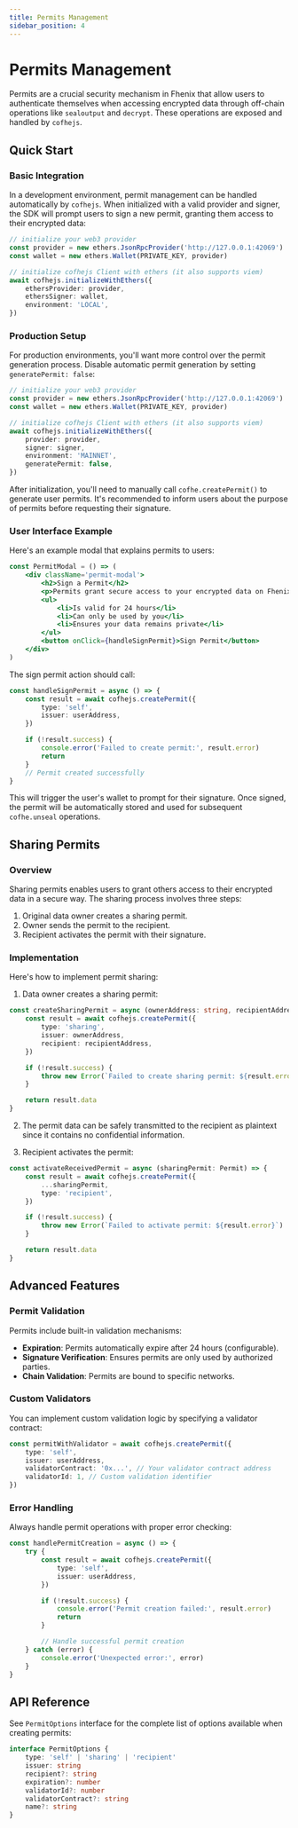 ```yaml
---
title: Permits Management
sidebar_position: 4
---
```


# Permits Management

Permits are a crucial security mechanism in Fhenix that allow users to authenticate themselves when accessing encrypted data through off-chain operations like `sealoutput` and `decrypt`. These operations are exposed and handled by `cofhejs`.

## Quick Start

### Basic Integration

In a development environment, permit management can be handled automatically by `cofhejs`. When initialized with a valid provider and signer, the SDK will prompt users to sign a new permit, granting them access to their encrypted data:

```typescript
// initialize your web3 provider
const provider = new ethers.JsonRpcProvider('http://127.0.0.1:42069')
const wallet = new ethers.Wallet(PRIVATE_KEY, provider)

// initialize cofhejs Client with ethers (it also supports viem)
await cofhejs.initializeWithEthers({
	ethersProvider: provider,
	ethersSigner: wallet,
	environment: 'LOCAL',
})
```

### Production Setup

For production environments, you'll want more control over the permit generation process. Disable automatic permit generation by setting `generatePermit: false`:

```typescript
// initialize your web3 provider
const provider = new ethers.JsonRpcProvider('http://127.0.0.1:42069')
const wallet = new ethers.Wallet(PRIVATE_KEY, provider)

// initialize cofhejs Client with ethers (it also supports viem)
await cofhejs.initializeWithEthers({
	provider: provider,
	signer: signer,
	environment: 'MAINNET',
	generatePermit: false,
})
```

After initialization, you'll need to manually call `cofhe.createPermit()` to generate user permits. It's recommended to inform users about the purpose of permits before requesting their signature.

### User Interface Example

Here's an example modal that explains permits to users:

```jsx
const PermitModal = () => (
	<div className='permit-modal'>
		<h2>Sign a Permit</h2>
		<p>Permits grant secure access to your encrypted data on Fhenix by authenticating you with your signature. Each permit:</p>
		<ul>
			<li>Is valid for 24 hours</li>
			<li>Can only be used by you</li>
			<li>Ensures your data remains private</li>
		</ul>
		<button onClick={handleSignPermit}>Sign Permit</button>
	</div>
)
```

The sign permit action should call:

```typescript
const handleSignPermit = async () => {
	const result = await cofhejs.createPermit({
		type: 'self',
		issuer: userAddress,
	})

	if (!result.success) {
		console.error('Failed to create permit:', result.error)
		return
	}
	// Permit created successfully
}
```

This will trigger the user's wallet to prompt for their signature. Once signed, the permit will be automatically stored and used for subsequent `cofhe.unseal` operations.

## Sharing Permits

### Overview

Sharing permits enables users to grant others access to their encrypted data in a secure way. The sharing process involves three steps:

1. Original data owner creates a sharing permit.
2. Owner sends the permit to the recipient.
3. Recipient activates the permit with their signature.

### Implementation

Here's how to implement permit sharing:

1. Data owner creates a sharing permit:

```typescript
const createSharingPermit = async (ownerAddress: string, recipientAddress: string) => {
	const result = await cofhejs.createPermit({
		type: 'sharing',
		issuer: ownerAddress,
		recipient: recipientAddress,
	})

	if (!result.success) {
		throw new Error(`Failed to create sharing permit: ${result.error}`)
	}

	return result.data
}
```

2. The permit data can be safely transmitted to the recipient as plaintext since it contains no confidential information.

3. Recipient activates the permit:

```typescript
const activateReceivedPermit = async (sharingPermit: Permit) => {
	const result = await cofhejs.createPermit({
		...sharingPermit,
		type: 'recipient',
	})

	if (!result.success) {
		throw new Error(`Failed to activate permit: ${result.error}`)
	}

	return result.data
}
```

## Advanced Features

### Permit Validation

Permits include built-in validation mechanisms:

- **Expiration**: Permits automatically expire after 24 hours (configurable).
- **Signature Verification**: Ensures permits are only used by authorized parties.
- **Chain Validation**: Permits are bound to specific networks.

### Custom Validators

You can implement custom validation logic by specifying a validator contract:

```typescript
const permitWithValidator = await cofhejs.createPermit({
	type: 'self',
	issuer: userAddress,
	validatorContract: '0x...', // Your validator contract address
	validatorId: 1, // Custom validation identifier
})
```

### Error Handling

Always handle permit operations with proper error checking:

```typescript
const handlePermitCreation = async () => {
	try {
		const result = await cofhejs.createPermit({
			type: 'self',
			issuer: userAddress,
		})

		if (!result.success) {
			console.error('Permit creation failed:', result.error)
			return
		}

		// Handle successful permit creation
	} catch (error) {
		console.error('Unexpected error:', error)
	}
}
```

## API Reference

See `PermitOptions` interface for the complete list of options available when creating permits:

```typescript
interface PermitOptions {
	type: 'self' | 'sharing' | 'recipient'
	issuer: string
	recipient?: string
	expiration?: number
	validatorId?: number
	validatorContract?: string
	name?: string
}
```
